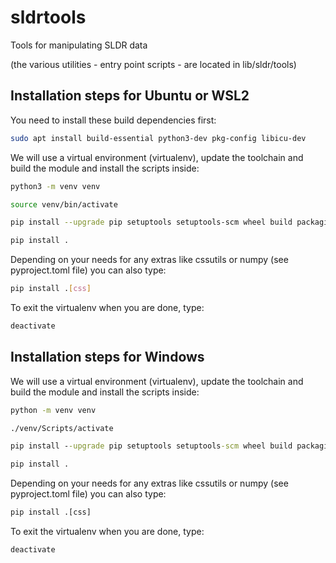 # sldrtools

Tools for manipulating SLDR data

(the various utilities - entry point scripts - are located in lib/sldr/tools)

## Installation steps for Ubuntu or WSL2

You need to install these build dependencies first:

```bash
sudo apt install build-essential python3-dev pkg-config libicu-dev
```

We will use a virtual environment (virtualenv), update the toolchain and build the module and install the scripts inside:

```bash
python3 -m venv venv

source venv/bin/activate

pip install --upgrade pip setuptools setuptools-scm wheel build packaging

pip install .
```

Depending on your needs for any extras like cssutils or numpy (see pyproject.toml file) you can also type:

```bash
pip install .[css]
```

To exit the virtualenv when you are done, type:

```bash
deactivate
```

## Installation steps for Windows

We will use a virtual environment (virtualenv), update the toolchain and build the module and install the scripts inside:

```cmd
python -m venv venv

./venv/Scripts/activate

pip install --upgrade pip setuptools setuptools-scm wheel build packaging

pip install .
```

Depending on your needs for any extras like cssutils or numpy (see pyproject.toml file) you can also type:

```cmd
pip install .[css]
```

To exit the virtualenv when you are done, type:

```cmd
deactivate
```
